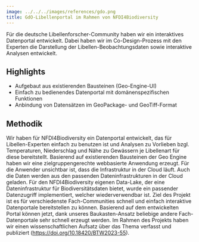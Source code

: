 ```yaml
---
image: ../../../images/references/gdo.png
title: GdO-Libellenportal im Rahmen von NFDI4Biodiversity
---
```


Für die deutsche Libellenforscher-Community haben wir ein interaktives Datenportal entwickelt. Dabei haben wir im Co-Design-Prozess mit den Experten die Darstellung der Libellen-Beobachtungsdaten sowie interaktive Analysen entwickelt.

## Highlights

- Aufgebaut aus existierenden Bausteinen (Geo-Engine-UI)
- Einfach zu bedienendes Datenportal mit domänenspezifischen Funktionen
- Anbindung von Datensätzen im GeoPackage- und GeoTiff-Format

## Methodik

Wir haben für NFDI4Biodiversity ein Datenportal entwickelt, das für Libellen-Experten einfach zu benutzen ist und Analysen zu Vorlieben bzgl. Temperaturen, Niederschlag und Nähe zu Gewässern je Libellenart für diese bereitstellt. Basierend auf existierenden Bausteinen der Geo Engine haben wir eine zielgruppengerechte webbasierte Anwendung erzeugt. Für die Anwender unsichtbar ist, dass die Infrastruktur in der Cloud läuft. Auch die Daten werden aus den passenden Dateninfrastrukturen in der Cloud geladen. Für den NFDI4Biodiversity eigenen Data-Lake, der eine Dateninfrastruktur für Biodiversitätsdaten bietet, wurde ein passender Datenzugriff implementiert, welcher wiederverwendbar ist. Ziel des Projekt ist es für verschiedenste Fach-Communities schnell und einfach interaktive Datenportale bereitstellen zu können. Basierend auf dem entwickelten Portal können jetzt, dank unseres Baukasten-Ansatz beliebige andere Fach-Datenportale sehr schnell erzeugt werden. Im Rahmen des Projekts haben wir einen wissenschaftlichen Aufsatz über das Thema verfasst und publiziert (https://doi.org/10.18420/BTW2023-55).
